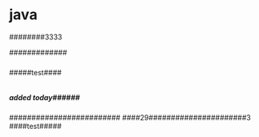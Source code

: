 # java

########3333

#############

#####
#####test####
######
##### added today######
#########################
####29######################3
####test#####
